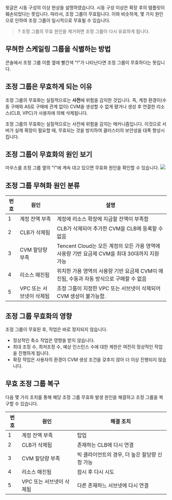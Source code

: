 윗글은 시동 구성의 이상 현상을 설명하였습니다. 시동 구성 이상은 확장 후의 탬플릿이 훼손되었다는 뜻입니다. 따라서, 조정 그룹이 무효됩니다.
이와 비슷하게, 몇 가지 원인으로 인하여 조정 그룹이 일시적으로 무효될 수 있습니다.
>? 조정 그룹의 무효 원인을 제거하면 조정 그룹이 다시 유효하게 됩니다.

## 무혀한 스케일링 그룹을 식별하는 방법

콘솔에서 조정 그룹 이름 옆에 빨간색 "!"가 나타난다면 조정 그룹이 무효하다는 뜻입니다.

## 조정 그룹은 무효하게 되는 이유

조정 그룹의 무효화는 실질적으로는 **사전**에 위험을 감지한 것입니다. 즉, 계정 환경이(수동 구매와 AS로 구매에 관계 없이) CVM을 생성할 수 없게 됐거나 생성 후 연결한 리소스(CLB, VPC)가 사용자에 의해 삭제됩니다.

조정 그룹의 무효화는 실질적으로는 사전에 위험을 감지는 메커니즘입니다. 이것으로 서버가 실제 확장이 필요할 때, 무효되는 것을 방지하여 클러스터의 보안성을 대폭 향상시킵니다.

## 조정 그룹이 무효화의 원인 보기

마우스를 조정 그룹 옆의 "!"에 계속 대고 있으면 무효화 원인을 확인할 수 있습니다.
![](https://mc.qcloudimg.com/static/img/6eb6ec0402cfcc10951b39796ff6d5f0/009.jpg)

## 조정 그룹 무혀화 원인 분류

| 번호 | 원인 | 설명 |
| -------- | --------|-------- |
| 1|   계정 잔액 부족|계정에 리소스 확장에 지급할 잔액이 부족함|
|2|CLB가 삭제됨|CLB가 삭제되어 추가한 CVM을 CLB에 등록할 수 없음
|3|CVM 할당량 부족|Tencent Cloud는 모든 계정의 모든 가용 영역에 사용량 기반 요금제 CVM을 최대 30대까지 지원 가능 |
|4|리소스 매진됨|위치한 가용 영역의 사용량 기반 요금제 CVM이 매진됨, 수동과 자동 방식으로 구매할 수 없음|
|5|VPC 또는 서브넷이 삭제됨|조정 그룹이 지정한 VPC 또는 서브넷이 삭제되어 CVM 생성이 불가능함.|

## 조정 그룹 무효화의 영향

조정 그룹이 무효된 후, 작업은 바로 정지되지 않습니다.
- 정상적인 축소 작업은 영향을 받지 않습니다.
- 최대 조정 수, 최저조정 수, 예상 인스턴스 수에 대한 제한은 여전히 정상적인 작업을 진행하게 됩니다.
- 확장 작업은 사용자의 환경이 CVM 생성 조건을 갖추지 않아 더 이상 진행되지 않습니다.

## 무효 조정 그룹 복구

다음 몇 가지 조치를 통해 해당 조정 그룹 무효화 발생 원인을 해결하고 조정 그룹을 복구할 수 있습니다.

| 번호 | 원인 | 해결 조치 |
| -------- | --------|-------- |
|1|계정 잔액 부족| 탑업 |
|2|CLB가 삭제됨| 존재하는 CLB에 다시 연결 |
|3|CVM 할당량 부족| 빅 클라이언트의 경우, 더 높은 할당량 신청 가능 |
|4|리소스 매진됨| 잠시 후 다시 시도 |
|5|VPC 또는 서브넷이 삭제됨| 다른 존재하느 서브넷에 다시 연결 |
